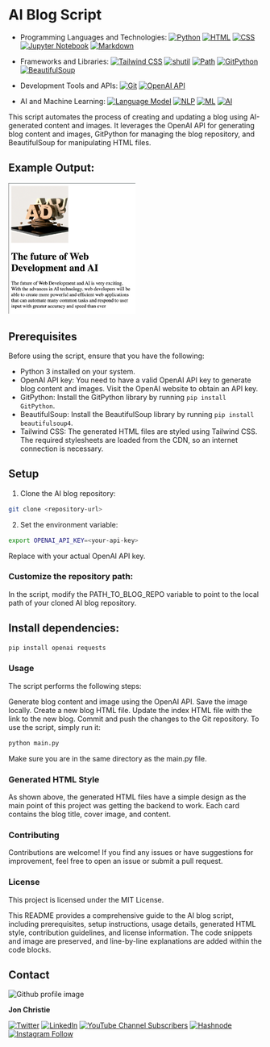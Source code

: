 # AI Blog Script

- Programming Languages and Technologies:
[![Python](https://img.shields.io/badge/Python-3.x-blue?logo=python&style=for-the-badge)](https://www.python.org/) [![HTML](https://img.shields.io/badge/HTML-5-%23E34F26?logo=html5&style=for-the-badge)](https://developer.mozilla.org/en-US/docs/Web/HTML) [![CSS](https://img.shields.io/badge/CSS-3-%231572B6?logo=css3&style=for-the-badge)](https://developer.mozilla.org/en-US/docs/Web/CSS) [![Jupyter Notebook](https://img.shields.io/badge/Jupyter-Notebook-%23F37626?logo=jupyter&style=for-the-badge)](https://jupyter.org/) [![Markdown](https://img.shields.io/badge/Markdown-1.0-%23000000?logo=markdown&style=for-the-badge)](https://daringfireball.net/projects/markdown/)

- Frameworks and Libraries:
[![Tailwind CSS](https://img.shields.io/badge/Framework-Tailwind%20CSS-%2338B2AC?logo=tailwind-css&style=for-the-badge)](https://tailwindcss.com/) [![shutil](https://img.shields.io/badge/module-shutil-%230D1117?logo=git&style=for-the-badge)](https://docs.python.org/3/library/shutil.html) [![Path](https://img.shields.io/badge/class-Path-%230D1117?logo=git&style=for-the-badge)](https://docs.python.org/3/library/pathlib.html) [![GitPython](https://img.shields.io/badge/dependency-GitPython-%230D1117?logo=git&style=for-the-badge)](https://github.com/gitpython-developers/GitPython) [![BeautifulSoup](https://img.shields.io/badge/dependency-BeautifulSoup4-%234285F4?logo=git&style=for-the-badge)](https://www.crummy.com/software/BeautifulSoup/)

- Development Tools and APIs:
[![Git](https://img.shields.io/badge/version_control-Git-%23121011?logo=git&style=for-the-badge)](https://git.com/) [![OpenAI API](https://img.shields.io/badge/OpenAI%20API-v1.0-%230075FF?logo=openai&style=for-the-badge)](https://openai.com/)

- AI and Machine Learning:
[![Language Model](https://img.shields.io/badge/Language%20Model-GPT--3.5-%23FFD54F?logo=openai&style=for-the-badge)](https://openai.com/) [![NLP](https://img.shields.io/badge/tech-NLP-%230075FF?logo=openai&style=for-the-badge)](https://en.wikipedia.org/wiki/Natural_language_processing) [![ML](https://img.shields.io/badge/tech-ML-%23FF6F00?logo=openai&style=for-the-badge)](https://en.wikipedia.org/wiki/Machine_learning) [![AI](https://img.shields.io/badge/tech-AI-%23239120?logo=openai&style=for-the-badge)](https://en.wikipedia.org/wiki/Artificial_intelligence)


This script automates the process of creating and updating a blog using AI-generated content and images. It leverages the OpenAI API for generating blog content and images, GitPython for managing the blog repository, and BeautifulSoup for manipulating HTML files.

## Example Output:

<img src="./example.png"  width="50%" alt="Example of generated HTML file">

## Prerequisites

Before using the script, ensure that you have the following:

- Python 3 installed on your system.
- OpenAI API key: You need to have a valid OpenAI API key to generate blog content and images. Visit the OpenAI website to obtain an API key.
- GitPython: Install the GitPython library by running `pip install GitPython`.
- BeautifulSoup: Install the BeautifulSoup library by running `pip install beautifulsoup4`.
- Tailwind CSS: The generated HTML files are styled using Tailwind CSS. The required stylesheets are loaded from the CDN, so an internet connection is necessary.

## Setup

1. Clone the AI blog repository:

```bash
git clone <repository-url>
```

2. Set the environment variable:

```bash
export OPENAI_API_KEY=<your-api-key>
```
Replace <your-api-key> with your actual OpenAI API key.


### Customize the repository path:

In the script, modify the PATH_TO_BLOG_REPO variable to point to the local path of your cloned AI blog repository.

## Install dependencies:

```bash
pip install openai requests
```

### Usage
The script performs the following steps:

Generate blog content and image using the OpenAI API.
Save the image locally.
Create a new blog HTML file.
Update the index HTML file with the link to the new blog.
Commit and push the changes to the Git repository.
To use the script, simply run it:

```python
python main.py
```

Make sure you are in the same directory as the main.py file.

### Generated HTML Style
As shown above, the generated HTML files have a simple design as the main point of this project was getting the backend to work. Each card contains the blog title, cover image, and content.

### Contributing
Contributions are welcome! If you find any issues or have suggestions for improvement, feel free to open an issue or submit a pull request.

### License
This project is licensed under the MIT License.



This README provides a comprehensive guide to the AI blog script, including prerequisites, setup instructions, usage details, generated HTML style, contribution guidelines, and license information. The code snippets and image are preserved, and line-by-line explanations are added within the code blocks.

## Contact
<img src ="https://avatars0.githubusercontent.com/u/17928947?v=4" alt="Github profile image" width="80px" height="80px" />

__Jon Christie__



[![Twitter](https://img.shields.io/badge/Twitter-follow-%2327a1f2?style=for-the-badge&logo=twitter)](https://twitter.com/jCircle9)
[![LinkedIn](https://img.shields.io/badge/LinkedIn-jonpchristie-%23156599?style=for-the-badge&logo=linkedin)](https://www.linkedin.com/in/jonpchristie)
[![YouTube Channel Subscribers](https://img.shields.io/youtube/channel/subscribers/UC5GFnN-lv8Yuqc9O3b79k6g?style=for-the-badge&logo=youtube&color=fe0000)](https://www.youtube.com/channel/UC5GFnN-lv8Yuqc9O3b79k6g)
[![Hashnode](https://img.shields.io/badge/Hashnode-Tech_Blog-%232196F3?style=for-the-badge&logo=hashnode&color=2962ff)](https://hashnode.com/@jcircle9)
[![Instagram Follow](https://img.shields.io/badge/Instagram-Follow-%23db11a9?style=for-the-badge&logo=instagram)](https://www.instagram.com/jcirclenine/)



